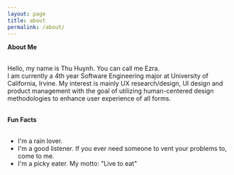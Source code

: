 ```yaml
---
layout: page
title: about
permalink: /about/
---
```


**About Me**<br><br>

Hello, my name is Thu Huynh. You can call me Ezra. <br>
I am currently a 4th year Software Engineering major at University of California, Irvine. My interest is mainly UX research/design, UI design and product management with the goal of utilizing human-centered design methodologies to enhance user experience of all forms.<br><br>

**Fun Facts**<br><br>
- I'm a rain lover.
- I'm a good listener. If you ever need someone to vent your problems to, come to me.
- I'm a picky eater. My motto: "Live to eat"


